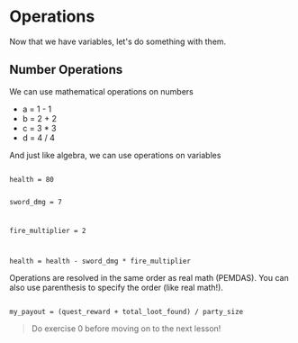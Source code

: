 # Operations

Now that we have variables, let's do something with them.

## Number Operations
We can use mathematical operations on numbers
- a = 1 - 1
- b = 2 + 2
- c = 3 * 3
- d = 4 / 4

And just like algebra, we can use operations on variables

<code>
health = 80

sword_dmg = 7

fire_multiplier = 2

health = health - sword_dmg * fire_multiplier
</code>

Operations are resolved in the same order as real math (PEMDAS). You can also use parenthesis to specify the order (like real math!).

<code>
my_payout = (quest_reward + total_loot_found) / party_size
</code>

> Do exercise 0 before moving on to the next lesson!